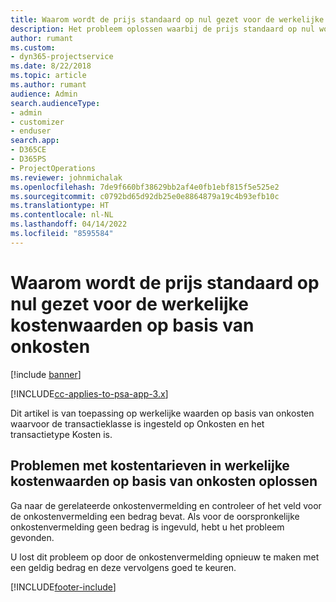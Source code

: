```yaml
---
title: Waarom wordt de prijs standaard op nul gezet voor de werkelijke kostenwaarden op basis van onkosten?
description: Het probleem oplossen waarbij de prijs standaard op nul wordt gezet voor werkelijke kostenwaarden op basis van onkosten.
author: rumant
ms.custom:
- dyn365-projectservice
ms.date: 8/22/2018
ms.topic: article
ms.author: rumant
audience: Admin
search.audienceType:
- admin
- customizer
- enduser
search.app:
- D365CE
- D365PS
- ProjectOperations
ms.reviewer: johnmichalak
ms.openlocfilehash: 7de9f660bf38629bb2af4e0fb1ebf815f5e525e2
ms.sourcegitcommit: c0792bd65d92db25e0e8864879a19c4b93efb10c
ms.translationtype: HT
ms.contentlocale: nl-NL
ms.lasthandoff: 04/14/2022
ms.locfileid: "8595584"
---
```

# <a name="why-is-the-price-defaulting-to-zero-on-expense-cost-actuals"></a>Waarom wordt de prijs standaard op nul gezet voor de werkelijke kostenwaarden op basis van onkosten

[!include [banner](../includes/psa-now-project-operations.md)]

[!INCLUDE[cc-applies-to-psa-app-3.x](../includes/cc-applies-to-psa-app-3x.md)]

Dit artikel is van toepassing op werkelijke waarden op basis van onkosten waarvoor de transactieklasse is ingesteld op Onkosten en het transactietype Kosten is.

## <a name="troubleshooting-cost-rates-on-expense-cost-actuals"></a>Problemen met kostentarieven in werkelijke kostenwaarden op basis van onkosten oplossen

Ga naar de gerelateerde onkostenvermelding en controleer of het veld voor de onkostenvermelding een bedrag bevat. Als voor de oorspronkelijke onkostenvermelding geen bedrag is ingevuld, hebt u het probleem gevonden.
 
U lost dit probleem op door de onkostenvermelding opnieuw te maken met een geldig bedrag en deze vervolgens goed te keuren.


[!INCLUDE[footer-include](../includes/footer-banner.md)]
